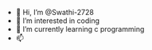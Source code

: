 - 👋 Hi, I’m @Swathi-2728
- 👀 I’m interested in coding
- 🌱 I’m currently learning c programming
- 📫

<!---
Swathi-2728/Swathi-2728 is a ✨ special ✨ repository because its `README.md` (this file) appears on your GitHub profile.
You can click the Preview link to take a look at your changes.
--->
